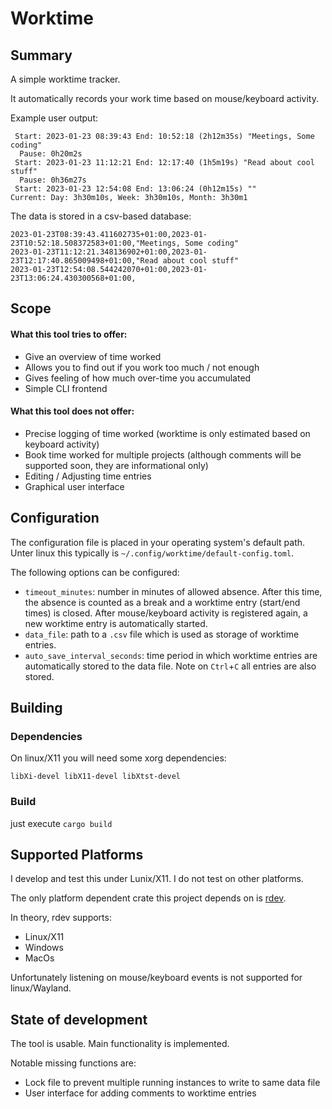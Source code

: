 # Worktime
## Summary
A simple worktime tracker.

It automatically  records your work time based on mouse/keyboard activity.

Example user output:
```
 Start: 2023-01-23 08:39:43 End: 10:52:18 (2h12m35s) "Meetings, Some coding"
  Pause: 0h20m2s
 Start: 2023-01-23 11:12:21 End: 12:17:40 (1h5m19s) "Read about cool stuff"
  Pause: 0h36m27s
 Start: 2023-01-23 12:54:08 End: 13:06:24 (0h12m15s) ""
Current: Day: 3h30m10s, Week: 3h30m10s, Month: 3h30m1
```

The data is stored in a csv-based database:
```
2023-01-23T08:39:43.411602735+01:00,2023-01-23T10:52:18.508372583+01:00,"Meetings, Some coding"
2023-01-23T11:12:21.348136902+01:00,2023-01-23T12:17:40.865009498+01:00,"Read about cool stuff"
2023-01-23T12:54:08.544242070+01:00,2023-01-23T13:06:24.430300568+01:00,
```

## Scope
#### What this tool tries to offer:
- Give an overview of time worked
- Allows you to find out if you work too much / not enough
- Gives feeling of how much over-time you accumulated
- Simple CLI frontend

#### What this tool does not offer:
- Precise logging of time worked (worktime is only estimated based on keyboard activity)
- Book time worked for multiple projects (although comments will be supported soon, they are informational only)
- Editing / Adjusting time entries
- Graphical user interface

## Configuration
The configuration file is placed in your operating system's default path. Unter linux this typically is `~/.config/worktime/default-config.toml`.

The following options can be configured:

- `timeout_minutes`: number in minutes of allowed absence. After this time, the absence is counted as a break and a worktime entry (start/end times) is closed. After mouse/keyboard activity is registered again, a new worktime entry is automatically started.
- `data_file`: path to a `.csv` file which is used as storage of worktime entries.
- `auto_save_interval_seconds`: time period in which worktime entries are automatically stored to the data file. Note on `Ctrl`+`C` all entries are also stored.

## Building
### Dependencies
On linux/X11 you will need some xorg dependencies:
```
libXi-devel libX11-devel libXtst-devel
```

### Build
just execute `cargo build`


## Supported Platforms
I develop and test this under Lunix/X11. I do not test on other platforms.

The only platform dependent crate this project depends on is [rdev](https://github.com/Narsil/rdev).

In theory, rdev supports:
- Linux/X11
- Windows
- MacOs

Unfortunately listening on mouse/keyboard events is not supported for linux/Wayland.

## State of development
The tool is usable. Main functionality is implemented.

Notable missing functions are:
- Lock file to prevent multiple running instances to write to same data file
- User interface for adding comments to worktime entries